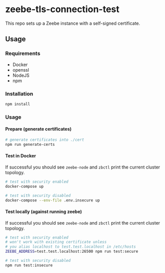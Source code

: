 # zeebe-tls-connection-test

This repo sets up a Zeebe instance with a self-signed certificate.

## Usage

### Requirements

* Docker
* openssl
* NodeJS
* npm

### Installation

```sh
npm install
```

### Usage

#### Prepare (generate certificates)

```sh
# generate certificates into ./cert
npm run generate-certs
```

#### Test in Docker

If successful you should see `zeebe-node` and `zbctl` print the current cluster topology.

```sh
# test with security enabled
docker-compose up

# test with security disabled
docker-compose --env-file .env.insecure up
```

#### Test locally (against running zeebe)

If successful you should see `zeebe-node` and `zbctl` print the current cluster topology.

```sh
# test with security enabled
# won't work with existing certificate unless
# you alias localhost to test.test.localhost in /etc/hosts
ZEEBE_ADDRESS=test.test.localhost:26500 npm run test:secure

# test with security disabled
npm run test:insecure
```
